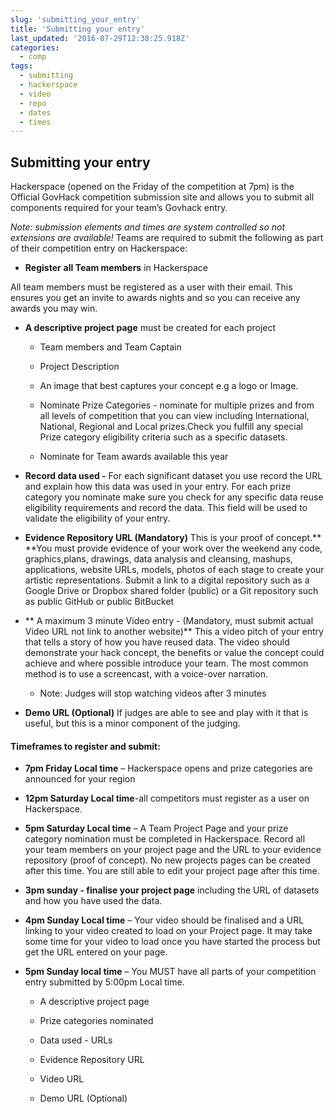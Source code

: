 ```yaml
---
slug: 'submitting_your_entry'
title: 'Submitting your entry'
last_updated: '2016-07-29T12:38:25.918Z'
categories:
  - comp
tags:
  - submitting
  - hackerspace
  - video
  - repo
  - dates
  - times
---
```


## Submitting your entry

Hackerspace (opened on the Friday of the competition at 7pm) is the Official GovHack competition submission site and allows you to submit all components required for your team’s Govhack entry.

*Note: submission elements and times are system controlled so not extensions are available!* Teams are required to submit the following as part of their competition entry on Hackerspace:

* **Register** **all Team members** in Hackerspace 

All team members must be registered as a user with their email.  This ensures you get an invite to awards nights and so you can receive any awards you may win.

* **A descriptive project page** must be created for each project

    * Team members and Team Captain

    * Project Description

    * An image that best captures your concept e.g a logo or Image.

    * Nominate Prize Categories - nominate for multiple prizes and from all levels of competition  that you can view including International, National, Regional and Local prizes.Check you fulfill any special Prize category eligibility criteria such as a specific datasets.

    * Nominate for Team awards available this year

* **Record data used -** For each significant  dataset you use record  the  URL  and explain how this data was used  in your entry. For each prize category you nominate make sure you check for any specific data reuse eligibility requirements and record the data.  This field will be used to validate the eligibility of your entry.

*  **Evidence Repository URL (Mandatory)** This is your proof of concept.**  **You must provide evidence of your work over the weekend  any code, graphics,plans, drawings, data analysis and cleansing, mashups, applications, website URLs, models, photos of each  stage to create your artistic representations. Submit a link to a digital repository such as a Google Drive or Dropbox shared folder (public) or a Git repository such as public GitHub or public BitBucket

* ** A maximum 3 minute Video entry - (Mandatory, must submit actual Video URL not link to another website)** This a video pitch of your entry that tells a story of how you have reused data. The video should demonstrate your hack concept, the benefits or value the concept could achieve and where possible introduce your team. The most common method is to use a screencast, with a voice-over narration.

    * Note: Judges will stop watching videos after 3 minutes

* **Demo URL (Optional)** If judges are able to see and play with it that is useful, but this is a minor component of the judging. 

#### **Timeframes to register and submit:**

* **7pm Friday Local time** – Hackerspace opens and prize categories are announced for your region

* **12pm Saturday Local time**-all competitors must register as a user on Hackerspace.

* **5pm Saturday Local time** – A Team Project Page and your prize category nomination must be completed in Hackerspace.    Record all your team members on your project page and the URL to your evidence repository (proof of concept).  No new projects pages can be created after this time.  You are still able to edit your project page after this time.

* **3pm sunday - finalise your project page** including the URL of datasets and how you have used the data.

* **4pm Sunday Local  time** – Your video should be finalised and a URL linking to your video created to load on your Project page. It may take some time for your video to load once you have started the process but get the URL entered on your page.

* **5pm Sunday local time** –  You MUST have all parts of your competition entry submitted by 5:00pm Local time.  

    * A descriptive project page 

    * Prize categories nominated 

    * Data used   - URLs

    * Evidence Repository URL  

    * Video URL 

    * Demo URL (Optional)


